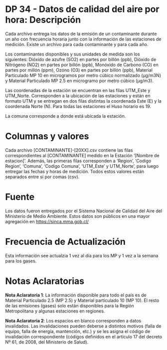 # DP 34 - Datos de calidad del aire por hora: Descripción

Cada archivo entrega los datos de la emisión de un contaminante durante un año con frecuencia horaria junto con la información de las estaciones de medición. Existe un archivo para cada contaminante y para cada año.

Los contaminantes disponibles y sus unidades de medida son los siguientes: Dióxido de azufre (SO2) en partes por billón (ppb), Dióxido de Nitrógeno (NO2) en partes por billón (ppb), Monóxido de Carbono (CO) en partes por millón (ppm), Ozono (O3) en partes por billón (ppb), Material Particulado MP 10 en microgramos por metro cúbico normalizado (μg/m3N) y Material Particulado MP 2.5 en microgramo por metro cúbico (μg/m3).

Las coordenadas de la estación se encuentran en las filas UTM_Este y UTM_Norte. Corresponden a la ubicación de las estaciones y están en formato UTM y se entregan en dos filas distintas la coordenada Este (E) y la coordenada Norte (N). Para todas las estaciones el Huso horario es 19.

La comuna corresponde a donde está ubicada la estación.

# Columnas y valores

Cada archivo [CONTAMINANTE]-[20XX].csv contiene las filas  correspondientes al [CONTAMINANTE] medido en la Estación ‘[Nombre de estacion]’. Además, las primeras filas corresponden a ‘Region’, ‘Codigo Region’, ‘Comuna’, ‘Codigo Comuna’, 'UTM_Este’ y UTM_Norte’, para luego entregar las fechas y horas de medición. Todos estos valores están separados entre sí por comas (csv).

# Fuente

Los datos fueron entregados por el Sistema Nacional de Calidad del Aire del Ministerio de Medio Ambiente. Estos datos son públicos en una mayor agregación en https://sinca.mma.gob.cl/

# Frecuencia de Actualización

Esta información see actualzia 1 vez al día para los MP y 1 vez a la semana para los gases.

# Notas Aclaratorias

**Nota Aclaratoria 1**: La información disponible para todo el país es de Material Particulado 2.5 (MP 2.5) y Material particulado 10 (MP 10). El resto de las emisiones (gases) solo están disponibles para la Región Metropolitana y algunas estaciones en regiones.

**Nota Aclaratoria 2**: Los espacios en blanco corresponden a datos invalidados. Las invalidaciones pueden deberse a distintos motivos (falla de equipo, falla de energía, mantención, etc.) y se les asigna el código de invalidación correspondiente (códigos definidos en el artículo 17 del decreto Nº 61, de 2008, del Ministerio de Salud). 
